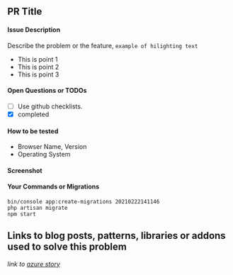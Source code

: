 ## PR Title

#### Issue Description
Describe the problem or the feature, `example of hilighting text`
* This is point 1
* This is point 2
* This is point 3

#### Open Questions or TODOs

- [ ] Use github checklists.
- [x] completed

#### How to be tested

* Browser Name, Version
* Operating System

#### Screenshot


#### Your Commands or Migrations

```
bin/console app:create-migrations 20210222141146
php artisan migrate
npm start
```


## Links to blog posts, patterns, libraries or addons used to solve this problem
_link to [azure story](https://dev.azure.com/zvendo/zVedno%20All%20Issues/_sprints/)_


